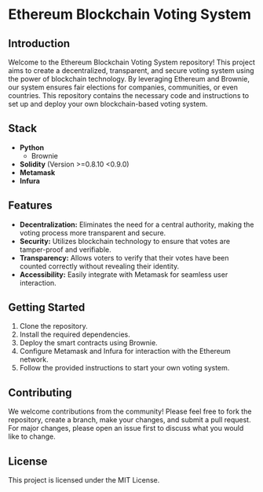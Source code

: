 # Ethereum Blockchain Voting System

## Introduction
Welcome to the Ethereum Blockchain Voting System repository! This project aims to create a decentralized, transparent, and secure voting system using the power of blockchain technology. By leveraging Ethereum and Brownie, our system ensures fair elections for companies, communities, or even countries. This repository contains the necessary code and instructions to set up and deploy your own blockchain-based voting system.

## Stack
- **Python**
  - Brownie
- **Solidity** (Version >=0.8.10 <0.9.0)
- **Metamask**
- **Infura**

## Features
- **Decentralization:** Eliminates the need for a central authority, making the voting process more transparent and secure.
- **Security:** Utilizes blockchain technology to ensure that votes are tamper-proof and verifiable.
- **Transparency:** Allows voters to verify that their votes have been counted correctly without revealing their identity.
- **Accessibility:** Easily integrate with Metamask for seamless user interaction.

## Getting Started
1. Clone the repository.
2. Install the required dependencies.
3. Deploy the smart contracts using Brownie.
4. Configure Metamask and Infura for interaction with the Ethereum network.
5. Follow the provided instructions to start your own voting system.

## Contributing
We welcome contributions from the community! Please feel free to fork the repository, create a branch, make your changes, and submit a pull request. For major changes, please open an issue first to discuss what you would like to change.

## License
This project is licensed under the MIT License.

